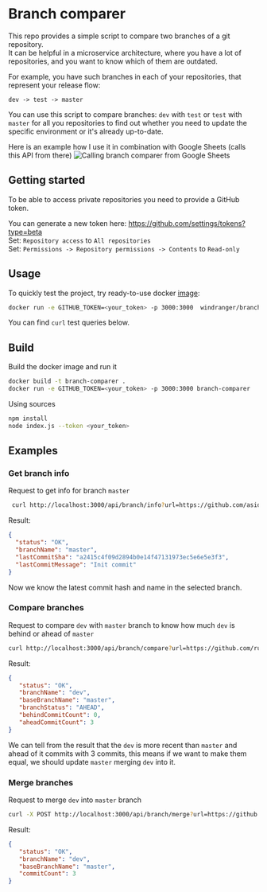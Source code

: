 # Branch comparer

This repo provides a simple script to compare two branches of a git repository.  
It can be helpful in a microservice architecture, where you have a lot of repositories,
and you want to know which of them are outdated.

For example, you have such branches in each of your repositories, that represent your release flow:
```text
dev -> test -> master
```
You can use this script to compare branches: `dev` with `test` or `test` with `master` for all you repositories
to find out whether you need to update the specific environment or it's already up-to-date.

Here is an example how I use it in combination with Google Sheets (calls this API from there)
![Calling branch comparer from Google Sheets](https://github.com/asidko/locins/assets/22843881/24f640aa-fadc-42c4-a0ae-6ad58b0ec923)
## Getting started

To be able to access private repositories you need to provide a GitHub token.

You can generate a new token here: https://github.com/settings/tokens?type=beta  
Set: `Repository access` to `All repositories`  
Set: `Permissions -> Repository permissions -> Contents` to `Read-only`

## Usage

To quickly test the project, try ready-to-use docker [image](https://hub.docker.com/repository/docker/windranger/branch-comparer):
```bash
docker run -e GITHUB_TOKEN=<your_token> -p 3000:3000  windranger/branch-comparer:v2.0.1
```

You can find `curl` test queries below.

## Build

Build the docker image and run it
```bash
docker build -t branch-comparer .
docker run -e GITHUB_TOKEN=<your_token> -p 3000:3000 branch-comparer
```

Using sources
```bash
npm install
node index.js --token <your_token>
```

## Examples

### Get branch info

Request to get info for branch `master`

```bash
 curl http://localhost:3000/api/branch/info?url=https://github.com/asidko/spring-tcp-messaging-example.git&branch=master
```

Result:
```json
{
  "status": "OK",
  "branchName": "master",
  "lastCommitSha": "a2415c4f09d2894b0e14f47131973ec5e6e5e3f3",
  "lastCommitMessage": "Init commit"
}
```
Now we know the latest commit hash and name in the selected branch.

### Compare branches

Request to compare `dev` with `master` branch to know how much `dev` is behind or ahead of `master`

```bash
curl http://localhost:3000/api/branch/compare?url=https://github.com/rubenlagus/TelegramBots.git&branch=dev&baseBranch=master
```
Result:
```json
{
   "status": "OK",
   "branchName": "dev",
   "baseBranchName": "master",
   "branchStatus": "AHEAD",
   "behindCommitCount": 0,
   "aheadCommitCount": 3
}
```
We can tell from the result that the `dev` is more recent than `master` and ahead of it commits with 3 commits, this means if we want to make them equal, we should update `master` merging `dev` into it.

### Merge branches

Request to merge `dev` into `master` branch

```bash
curl -X POST http://localhost:3000/api/branch/merge?url=https://github.com/asidko/spring-tcp-messaging-example.git&branch=dev&baseBranch=master
```

Result:
```json
{
   "status": "OK",
   "branchName": "dev",
   "baseBranchName": "master",
   "commitCount": 3
}
```